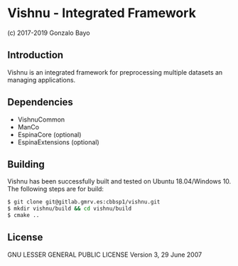 # Vishnu - Integrated Framework
(c) 2017-2019 Gonzalo Bayo

## Introduction

Vishnu is an integrated framework for preprocessing multiple datasets an managing applications.

## Dependencies

* VishnuCommon
* ManCo
* EspinaCore (optional)
* EspinaExtensions (optional)

## Building

Vishnu has been successfully built and tested on Ubuntu 18.04/Windows 10.
The following steps are for build:

```bash
$ git clone git@gitlab.gmrv.es:cbbsp1/vishnu.git
$ mkdir vishnu/build && cd vishnu/build
$ cmake ..
```

## License

GNU LESSER GENERAL PUBLIC LICENSE Version 3, 29 June 2007
